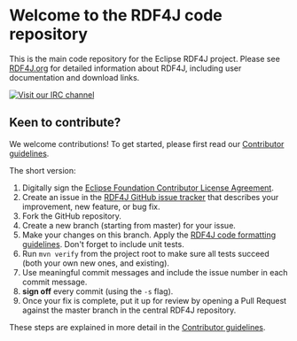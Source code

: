 # Welcome to the RDF4J code repository

This is the main code repository for the Eclipse RDF4J project. Please see
[RDF4J.org](http://rdf4j.org) for detailed information about RDF4J, including
user documentation and download links.

[![Visit our IRC channel](https://kiwiirc.com/buttons/irc.freenode.net/rdf4j.png)](https://kiwiirc.com/client/irc.freenode.net/?nick=rdf4j-user|?#rdf4j)

## Keen to contribute?

We welcome contributions! To get started, please first read our [Contributor
guidelines](https://github.com/eclipse/rdf4j/blob/master/.github/CONTRIBUTING.md).

The short version:

1. Digitally sign the [Eclipse Foundation Contributor License Agreement](http://www.eclipse.org/legal/CLA.php).
2. Create an issue in the [RDF4J GitHub issue tracker](https://github.com/eclipse/rdf4j/issues) that describes your improvement, new feature, or bug fix.
3. Fork the GitHub repository.
4. Create a new branch (starting from master) for your issue. 
5. Make your changes on this branch. Apply the [RDF4J code formatting guidelines](https://github.com/eclipse/rdf4j/blob/master/.github/CONTRIBUTING.md#code-formatting). Don't forget to include unit tests.
7. Run `mvn verify` from the project root to make sure all tests succeed (both your own new ones, and existing).
8. Use meaningful commit messages and include the issue number in each commit message.
9. **sign off** every commit (using the `-s` flag).
10. Once your fix is complete, put it up for review by opening a Pull Request against the master branch in the central RDF4J repository.

These steps are explained in more detail in the [Contributor
guidelines](https://github.com/eclipse/rdf4j/blob/master/.github/CONTRIBUTING.md).

